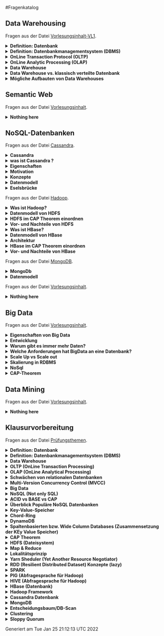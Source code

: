 #Fragenkatalog
## Data Warehousing
Fragen aus der Datei [Vorlesungsinhalt-VL1](./Fragenkatalog/01%20Data%20Warehousing/Vorlesungsinhalt-VL1.md).
<details><summary><b>Definition: Datenbank</b></summary>
<table><tr><td>

Eine Datenbank ist ein integrierter, persistenter Datenbestand einschließlich aller relevanten Informationen über die dargestellte Information (Metadaten), der einer Gruppe von Benutzern zur Verfügung steht und durch eine spezielle Software möglichst redundanzfrei verwaltetet wird.

</td></tr></table>
</details>
<details><summary><b>Definition: Datenbankmanagementsystem (DBMS)</b></summary>
<table><tr><td>

Ein Datenbankmanagementsystem (DBMS) ist die Gesamtheit aller Programme zur Erzeugung, Verwaltung und Manipulation einer Datenbank.

</td></tr></table>
</details>
<details><summary><b>OnLine Transaction Protocol (OLTP)</b></summary>
<table><tr><td>

- Klassische relationale Datenbank ist für Tagesgeschäft (Einkauf, Verkauf, Lagerbestand) 
- Der aktuelle Zustand der Datenbank ist im Vordergrund und wird bearbeitet (OnLine) 
- Viele Änderungs- und Einfüge-Operationen 
- Granularität: einzelne Objekte wichtig 
- Zugriff durch alle möglichen Mitarbeiter. Zugriff eher auf einzelne Tupel 

</td></tr></table>
</details>
<details><summary><b>OnLine Analytic Processing (OLAP)</b></summary>
<table><tr><td>

- Einzelne Objekte nicht so interessant 
- Dateninhalte historisch 
- Sicht über die Entwicklung des Unternehmens, also evolutionär und integriert 
- Zugriffe: read only durch komplexe Abfragen auf ganze Tabellen 
- Wenige Nutzer wie z.B. Manager 

</td></tr></table>
</details>
<details><summary><b>Data Warehouse</b></summary>
<table><tr><td>

- Eine übergreifende, Zentrale Datenbasis 
- Optimiert für Einfüge- und Lese-Operationen, nicht für Transaktionen 
- Extract, Transform, Load (ETL) Tools 
- eine entscheidungsunterstützende Datenbank die zusätzlich und separat von den Datenbanken des Unternehmens gepflegt wird 
- Alle relevanten Unternehmensdaten werden gesammelt und verdichtet 
- Diese gilt es zu strukturieren (Data-Mining, Data-Analysis) 
- Bietet eine globale Perspektive unter Verwendung historischer Daten 
- Schafft durch OLAP Werkzeuge die Basis für Business Intelligence 
- Data Warehouses können aus kleineren Einheiten, sogenannten Data Marts gebildet werden 
- Data Marts sind kleine Einheiten des Unternehmens wie z.B. Marketing, Verkauf etc. 
- Dies kann Integrationsprobleme auf höheren Ebenen verursachen 

</td></tr></table>
</details>
<details><summary><b>Data Warehouse vs. klassisch verteilte Datenbank</b></summary>
<table><tr><td>

TODO

</td></tr></table>
</details>
<details><summary><b>Mögliche Aufbauten von Data Warehouses</b></summary>
<table><tr><td>

- Star Schema
- Snowflake
- Fact Constellations
</td></tr></table>
</details>

## Semantic Web
Fragen aus der Datei [Vorlesungsinhalt](./Fragenkatalog/02%20Semantic%20Web/Vorlesungsinhalt.md).
<details><summary><b>Nothing here</b></summary>
<table><tr><td>

TODO
</td></tr></table>
</details>

## NoSQL-Datenbanken
Fragen aus der Datei [Cassandra](./Fragenkatalog/03%20NoSQL-Datenbanken/Cassandra.md).
<details><summary><b>Cassandra</b></summary>
<table><tr><td>


</td></tr></table>
</details>
<details><summary><b>was ist Cassandra ?</b></summary>
<table><tr><td>

Eine NoSql-Datenbank die auf der AP Seite einzuordnen ist

</td></tr></table>
</details>
<details><summary><b>Eigenschaften</b></summary>
<table><tr><td>


- elastisch (wegen Chord-Ring Hinzuhame von weiteren Rechnern möglich, fast linear sklaierbar)
- verteilt (Peer-to-Peer Chord Ring, kein fixer Einstiegspunkt)
- skalierbar
- spaltenorientiert
- Fehlertolerant (Kein Master und Ausfallsicherheit durch Replikation)
- einstellbare Konsistenz (dennoch bleibt es AP)
- kann auch mit kleinen Clustern (1,3,5) Knoten betrieben werden

</td></tr></table>
</details>
<details><summary><b>Motivation</b></summary>
<table><tr><td>


HBase hat sehr viele Server (zookeeper, HDFS, Data Nodes, etc.) und unter 7 Knoten macht es wenig Sinn. Dazu kommt das es einen Master-Slave Ansatz verfolgt der zum Single-Point-of Failure führen kann (!). Mit dem Chord-Ring, den wir schon in Dynamo-DB kennengelernt haben können wird Cassandra seinen verteilten Ansatz umsetzen.


</td></tr></table>
</details>
<details><summary><b>Konzepte</b></summary>
<table><tr><td>


- Consisten Hashin
- Vektoruhren
- Gossip Protocol
- Hinted Handoff
- etc 

Sind aus dem Dynamo Paper entnommen

</td></tr></table>
</details>
<details><summary><b>Datenmodell</b></summary>
<table><tr><td>


- 3 dimensionale "Hash-Table"
- Ein Keyspace beinhaltet Column Families und regelt deren Repilkationsart
- Jede Zeile besitzt einen Key und besteht aus Spalten (Namen müssen nicht vorher festgelegt sein)
- Jede Spalte hat einen Namen und einen value Wert + Timestamp
- optinal: Time to Live (TTL)



</td></tr></table>
</details>
<details><summary><b>Eselsbrücke</b></summary>
<table><tr><td>

Wenn Dynamo-DB und BigTable's ein Kind hätten, dann wäre es Cassandra ;)

</td></tr></table>
</details>

Fragen aus der Datei [Hadoop](./Fragenkatalog/03%20NoSQL-Datenbanken/Hadoop.md).
<details><summary><b>Was ist Hadoop?</b></summary>
<table><tr><td>


- Hadoop umfasst ein Framework was nach Googles BigTable Vorbild reengineered wurde
- Hadoop hat 2 wesentliche Schichten:
    - Das verteilte File System HDFS und die darauf basierende Spaltenbasierte Datenbank HBase
    - Die Laufzeitumgebung Map Reduce mit den Werkzeugen Pig, Hive...
    
</td></tr></table>
</details>
<details><summary><b>Datenmodell von HDFS</b></summary>
<table><tr><td>


- Write Once, Read Many
- Basis ist die Unterscheidung von NameNodes und DataNodes
  - NameNode ist der Master, der die Metadaten über das Dateisystem speichert (Zugriffsrechte, Data Directory)
  - DataNodes bedienen Rad/ Write Requests der Clients. Die Clients holen sich beim NameNode die Meta Daten und greifen dann direkt auf die DataNodes zu
    - Per Default speichern DataNodes Blöcke von 64 MB und 3 Replikas
    - DataNodes senden einen Blockreport (Info über gespeicherte Blöcke) und einen Hearbeat (noch aktiv Zeichen) an NameNode
        
</td></tr></table>
</details>
<details><summary><b>HDFS im CAP Theorem einordnen</b></summary>
<table><tr><td>


- HDFS kann als CP System eingeordnet werden
- Durch die Repliken ist es gegen ausfälle abgesichert
- Die Konsistenz ist gegeben, weil HDFS eine Schreiboperation erst bestätigt, wenn N Anzahl an Replikas bei anderen DataNodes bestätigt wurden
- Probem ist die Verfügbarkeit:
    - NameNode ist Single Point of Failure. Wenn der NameNode ausfällt können alle Daten verloren gehen
    
</td></tr></table>
</details>
<details><summary><b>Vor- und Nachteile von HDFS</b></summary>
<table><tr><td>


- Vorteile
    - sehr gutes Scale Out: einfach mehr DataNodes hinzufügen
    - Preisgünstig, weil OpenSource und Commodity Hardware nutzbar
    - für große Datenmengen geeignet
    - für Batch Verarbeitung großer Dateien konzipiert
    
- Nachteile
    - NameNode single point of failure
    - NameNode nicht skalierbar. Nicht gut für kleine Daten
    - Daten nicht veränderbar
    - keine Record Lookups
    
</td></tr></table>
</details>
<details><summary><b>Was ist HBase?</b></summary>
<table><tr><td>


- HBase läuft on top von einem Hadoop Cluster
- HBase erweitert Hadoop um die random Read/ Write Funktionalität
- Daten können in vorhandene Datensätze eingefügt werden

</td></tr></table>
</details>
<details><summary><b>Datenmodell von HBase</b></summary>
<table><tr><td>


- HBase ist eine Spaltenorientierte Datenbank die Key/ Value Paare speichert
- Column Families fassen Daten ähnlichen Typs zusammen
- Spalten werden Physisch nah gespeichert
- Dadurch ist die Suche sehr schnell

</td></tr></table>
</details>
<details><summary><b>Architektur</b></summary>
<table><tr><td>


- Region werden eine Menge von Zeilen zur speicherung zugewiesen
    - HBase Tabellen werden z.B. so aufgeteilt, dass alle Spalten einer ColumnFamily in einer Region gespeichert sind
- N Regions sind einem Region Server zugeteilt, der die Reads/ Writes managed
- Der HMaster ist der Master Node, vergleichbar mit dem NameNode in HDFS
    - Weißt Regions den Region Servern zu
    - Update, Create, delete Tabellen
- Zookeeper koordiniert das gesamte verteilte System
    - Jeder HRegionServer erzeugt einen Eintrag beim Zookeeper, mit dessen Hilfe der HMaster die operativen HRegionServer findet. Diese Einträge werden über einen Heartbeat gepflegt und bei Ausbleiben gelöscht
    - Zookeeper sorgt mittels Heartbeat dafür, dass es immer nur einen aktiven HMaster gibt

</td></tr></table>
</details>
<details><summary><b>HBase im CAP Theorem einordnen</b></summary>
<table><tr><td>


Ähnlich wie HDFS ebenfalls CP. HDFS wird zur Datenreplikation genutzt.

</td></tr></table>
</details>
<details><summary><b>Vor- und Nachteile von HBase</b></summary>
<table><tr><td>


Vorteile:
- Random Read und Writes
- für sehr große Datenmengen

Nachteile:
- HBase-Architektur nur für die Datenverwaltung konzipiert
- Auf andere Technologien angewiesen:
    - HDFS zur Replikation/ Speicherung
    - Zookeeper für Servermanagement und Meta Daten
    - Hive/ Pig für Abfragen
    - Single Point of failure. Nach Ausfall des HMasters vergeht eine gewisse Zeit bis ein neuer HMaster aktiv ist
</td></tr></table>
</details>

Fragen aus der Datei [MongoDB](./Fragenkatalog/03%20NoSQL-Datenbanken/MongoDB.md).


<details><summary><b>MongoDb</b></summary>
<table><tr><td>


- Abgleitet aus Humongous 
- NoSQl
- Dokumentorientiert (JSON Dokumente)
- Schmemfrei
- skalierbar
- open source
- high performance

Daraus folgt:

- Keine Zeilen
- Keine Transaktionen 
- keine Joins
- keine refrentielle Integrität

</td></tr></table>
</details>
<details><summary><b>Datenmodell</b></summary>
<table><tr><td>


- JSON -> geordnete Menge an Keys mit entsprechenden Values
- Indexe sind zentral -> Map/Reduce Ansätze
- auto Sharding
- intern binär (BSON)


Fazit:

- passt gut zu AJAX und REST 
- embedded documents liefern eine Umgehungstatbestand zu dem Fehlen von Joints
- serialisierte Objekte entsprechen dem Modell der Programmiersprache 

-> leider hoher Grad an Denormalisierung -> Information wird mehrfach gespeichert 




</td></tr></table>
</details>

Fragen aus der Datei [Vorlesungsinhalt](./Fragenkatalog/03%20NoSQL-Datenbanken/Vorlesungsinhalt.md).
<details><summary><b>Nothing here</b></summary>
<table><tr><td>

TODO
</td></tr></table>
</details>

## Big Data
Fragen aus der Datei [Vorlesungsinhalt](./Fragenkatalog/04%20Big%20Data/Vorlesungsinhalt.md).
<details><summary><b>Eigenschaften von Big Data</b></summary>
<table><tr><td>


Charakterisiert durch die 3Vs:
- Volume (meint die Datenmenge)
- Variety (Verschiedenartigkeit, also strukturiert vs. Unstrukturiert)
- Velocity (dynamischer Eingang von Daten, z.B. Netzfrequenzüberwachung)


</td></tr></table>
</details>
<details><summary><b>Entwicklung </b></summary>
<table><tr><td>


- Die Menge der Daten wird größer
- 2012 weniger als eine Sekunde braucht Google um ca. 50 Millionen Seiten zur effektive Suche zu indizieren

</td></tr></table>
</details>
<details><summary><b>Warum gibt es immer mehr Daten?</b></summary>
<table><tr><td>


- Durch Soziale Netzwerke, mobile Endgeräte und das IoT gibt es immer mehr Daten

</td></tr></table>
</details>
<details><summary><b>Welche Anforderungen hat BigData an eine Datenbank?</b></summary>
<table><tr><td>


- Die vielfältigen Daten (Variety) müssen gespeichert werden, ohne das wir wissen was wir speichern (Text, Bild, Video, etc.)
- Menge der unstrukturierten Daten nimmt exponentiell zu
- hohe skalierbarkeit (scale out) für wachsendes Datenvolumen und variety

</td></tr></table>
</details>
<details><summary><b>Scale Up vs Scale out</b></summary>
<table><tr><td>

Scale up              
----------------- 
- Hinzufügen von CPU & RAm           
- Upgrade -> Ausfallzeit                    
- Grenzkosten oft hoch               

Scale out
-----------------
- Hinzufügen von weiteren Servern/Knoten
- kontrollierte Nebenläufigkeit    
- Replikation als Basisprinzip 

</td></tr></table>
</details>
<details><summary><b>Skalierung in RDBMS</b></summary>
<table><tr><td>


- nur begrenzt möglich
- Verfolgen einen zentralen Ansatz (Großrechner im Zentrum)
- Sperren vermindern den Durchsatz und damit die Verfügbarkeit
- Deshalb ist BigData bzw. skalierung nur schwer möglich in RDBMS

</td></tr></table>
</details>
<details><summary><b>NoSql</b></summary>
<table><tr><td>

-	Steht für not only SQL
-	Nicht relational
-	Schemafrei
-	Verteilt (Scale out)
-	Open Source
-	Beruht auf dem BASE Prinzip (gegenüber ACID Prinzip der RDBMS):
    - Basic Available
    - Soft State
    - Eventual Consistency

</td></tr></table>
</details>
<details><summary><b>CAP-Theorem</b></summary>
<table><tr><td>


Steht für Consistency, Availability, Partition Tolerance:
- Consistency: Alle Clients können die selben Daten sehen/lesen
- Availability: Jeder Client kann zu jedem Zeitpunkt lesen und schreiben
- Partition Tolerance: Das DBMS funktioniert obwohl einige Knoten nicht verfügbar sind
</td></tr></table>
</details>

## Data Mining
Fragen aus der Datei [Vorlesungsinhalt](./Fragenkatalog/05%20Data%20Mining/Vorlesungsinhalt.md).
<details><summary><b>Nothing here</b></summary>
<table><tr><td>

TODO
</td></tr></table>
</details>

## Klausurvorbereitung
Fragen aus der Datei [Prüfungsthemen](./Fragenkatalog/99%20Klausurvorbereitung/Prüfungsthemen.md).
<details><summary><b>Definition: Datenbank</b></summary>
<table><tr><td>

Eine Datenbank ist ein integrierter, persistenter Datenbestand einschließlich aller relevanten Informationen über die dargestellte Information (Metadaten), der einer Gruppe von Benutzern zur Verfügung steht und durch eine spezielle Software möglichst redundanzfrei verwaltetet wird.

</td></tr></table>
</details>
<details><summary><b>Definition: Datenbankmanagementsystem (DBMS)</b></summary>
<table><tr><td>

Ein Datenbankmanagementsystem (DBMS) ist die Gesamtheit aller Programme zur Erzeugung, Verwaltung und Manipulation einer Datenbank.

</td></tr></table>
</details>
<details><summary><b>Data Warehouse</b></summary>
<table><tr><td>

- Eine übergreifende, Zentrale Datenbasis
- Optimiert für Einfüge- und Lese-Operationen, nicht für Transaktionen
- Extract, Transform, Load (ETL) Tools
- eine entscheidungsunterstützende Datenbank die zusätzlich und separat von den Datenbanken des Unternehmens gepflegt wird
- Alle relevanten Unternehmensdaten werden gesammelt und verdichtet
- Diese gilt es zu strukturieren (Data-Mining, Data-Analysis)
- Bietet eine globale Perspektive unter Verwendung historischer Daten
- Schafft durch OLAP Werkzeuge die Basis für Business Intelligence
- Data Warehouses können aus kleineren Einheiten, sogenannten Data Marts gebildet werden
- Data Marts sind kleine Einheiten des Unternehmens wie z.B. Marketing, Verkauf etc.
- Dies kann Integrationsprobleme auf höheren Ebenen verursachen

Aufbau
- Star Schema
- Snowflake
- Fact Constellations

Welche Daten kommen da rein?

Besonderheit dieser Daten?

Wie kann das Schema aufgebaut sein?

Welche Operation führt man da durch?

Aus VL1


</td></tr></table>
</details>
<details><summary><b>OLTP (OnLine Transaction Processing)</b></summary>
<table><tr><td>

Echtzeit Datenverarbeitung fürs Tagesgeschäft
- Viele Änderungsoperationen
- Zugriff auf einzelne Datensätze/Objekte
- Zugriff durch Mitarbeiter (Viele Nutzer)
- Zeitkritisch, immer aktuellste Daten

</td></tr></table>
</details>
<details><summary><b>OLAP (OnLine Analytical Processing)</b></summary>
<table><tr><td>

Komplexe Analysen zur Strategieplanung
- Read only
- Betrachtung der Gesamtheit/Aggregation von Daten
- Erkenntnisse über Entwicklung des Unternehmens -> Strategieplanung
- Zugriff durch Analysten (wenige Nutzer)
- Zeit unkritisch, auch historische Daten akzeptabel


</td></tr></table>
</details>
<details><summary><b>Schwächen von relationalen Datenbanken</b></summary>
<table><tr><td>

- Zentraler Ansatz (Großrechner)
- Begrenzte Skalierbarkeit (Nur Scale up, kein Scale out)
- Konsistenz als zentrales Paradigma
- Folge: Satzsperren -> geringerer Datendurchsatz

Aus VL 3 Folie 144

Versuch der Skalierung von RDBMS
- Master-Slave-Ansatz
  - Alle WRITEs gehen an den Master.
  - Gelesen wird von den Replicas/Slaves.
  - Problem: Replicas nicht direkt aktualisiert. READs könnten veraltete Daten lesen
  - Problem: WRITEs nicht skalierbar.  

</td></tr></table>
</details>
<details><summary><b>Multi-Version Concurrency Control (MVCC)</b></summary>
<table><tr><td>

- Optimistische Nebenläufigkeit
- Ähnlich zu einem Versionskontrollsystem
- Schreibzugriffe erzeugen neue Version der Daten
- WRITEs deshalb ohne Sperren
- UPDATEs (in Place) gibt es nicht -> WRITE mit neuer Versionsnummer
- Folge: Hoher Datendurchsatz aufgrund wenigerer Sperren möglich

Funktionsweise 
- Nutzung von Zeitstempeln für Daten und Transaktionen
- Lese- und Schreibzeitstempel je Version
- Anhand der Zeitstempel Ermittlung der neusten Version; ggf. Abort der Schreiboperation

Aus VL 3 Folie 145ff.

</td></tr></table>
</details>
<details><summary><b>Big Data</b></summary>
<table><tr><td>

- 3Vs
  - Volume - herausfordernde Mengen
  - Variety - Verschiedenartigkeit und nur partiell strukturiert
  - Velocity - dynamischer Eingang von Daten und Ereignissen

Aus VL 3 Folie 159

</td></tr></table>
</details>
<details><summary><b>NoSQL (Not only SQL)</b></summary>
<table><tr><td>

NoSQL sind skalierbare Datenbanken, die das Ziel haben, Datenmengen im Terabyte- oder sogar Peta-Bereich zu persistieren.

Schlüsseleigenschaften
- Nicht Relational
- Schema-Frei
- Verteilt und horizontal skalierbar (Scale out)
- Open Source
- Einfach bei Datenreplikation
- Zumeist einfache Programmierschnittstellen
- Verfolgt BASE (eventuell konsistent)

Aus VL 3 Folie 169ff

</td></tr></table>
</details>
<details><summary><b>ACID vs BASE vs CAP</b></summary>
<table><tr><td>

Konzepte von Datenbanken
- ACID
  - Atomarität (Ganze Transaktion erfolgreich oder gar nicht)
  - Konsistenz (DB wird in valid Zustand hinterlassen)
  - Isolation ()
  - Dauerhaftigkeit (Committed = gespeichert, auch bei Stromausfall)
- BASE    
  - Basic Available (Anwendung funktioniert immer, manchmal mit geringerer Konsistenz)
  - Soft State ()
  - Eventual Consistency  (Irgendwann konsistent..)
- CAP
  - Consistency
  - Availability
  - Partition Tolerance
    
Aus VL 3 Folie 17x ff.

</td></tr></table>
</details>
<details><summary><b>Überblick Populäre NoSQL Datenbanken</b></summary>
<table><tr><td>

- Key/Value Speicher
  - Amazon DynamoDB (*)
  - Redis  
- Datei orientiert
  - MongoDB (*)
- Spalten orientiert
  - Google Big Table
  - Cassandra
  - HBase
    
Aus VL 3 Folie 193

</td></tr></table>
</details>
<details><summary><b>Key-Value-Speicher</b></summary>
<table><tr><td>

Aufbau wie eine Hashmap

Funktion
- Speicherung eines Wertes zu einem Schlüssel
- Key meist gehasht
- Schnittstellen: PUT, GET, DELETE
- Scale Out möglich, da Key-Value-Paare auch verschiedenen Rechnern gespeichert werden können.

Ansätze
- Master-Directory
  - Mehrere Nodes speichern die Key-Value-Paare.
  - Master weiß, auf welchem Node welches Paar gespeichert ist.  
  - Zugriff als Recursive Query (Master liefert Value) oder Iterative Query (Master liefert Namen des Nodes)
- Fehlertoleranz
  - Daten werden auf mehreren Nodes gespeichert
- Load Balancing
  - Master überwacht Auslastung und wählt infolgedessen den perfekten Node zum Einfügen



</td></tr></table>
</details>
<details><summary><b>Chord-Ring</b></summary>
<table><tr><td>

- Alternative eines Key-Value-Speichers
- Ermöglicht das Auffinden von Daten in einem verteilten Speicher (Auch bei Hinzunahme/Ausfall einzelner Knoten)

Eigenschaften
- Einfaches Konzept (beweisbare Korrektheit und kalkulierbare Performance)
- Jeder Chord-Knoten benötigt nur Informationen über einen Teil der anderen Knoten
- Lookups werden über Nachrichten mit anderen Knoten gelöst.

Aus VL 4 Folie 230ff.

TODO
- Erklärung
- Übungsaufgabe 


</td></tr></table>
</details>
<details><summary><b>DynamoDB</b></summary>
<table><tr><td>

- Key-Value-Speicher mit PUT & GET
- Verfolgt das Chord-Prinzip zum Auffinden der Knoten
- Replikation zur Verbesserung der Ausfallsicherheit  
- Virtual Nodes zur gleichmäßigeren Bestückung des Chord Rings -> Leistungsfähiger

</td></tr></table>
</details>
<details><summary><b>Spaltenbasierten bzw. Wide Column Databases (Zusammensetzung der KEy Value Speicher)</b></summary>
<table><tr><td>

- Zu einem Key (Row-Number) mehrere Werte stehen.
- 2 Dimensionen (quasi doppelte HashMap)

</td></tr></table>
</details>
<details><summary><b>CAP Theorem</b></summary>
<table><tr><td>

TODO

</td></tr></table>
</details>
<details><summary><b>HDFS (Dateisystem)</b></summary>
<table><tr><td>

- Open Source Variante des Google File Systems
- Cluster besteht aus
  - Namenode: Master eines Namespace im Dateisystem & Zugriffskontrolle
  - Datanode: Bedienen Anfragen (READ, WRITE) auf Basis der Anweisungen des Namenode
- Zentraler Verzeichnisbaum, verteilte Daten  

Aus VL6 Folie 323ff.



TODO
- Eigenschaften
- Konzept

</td></tr></table>
</details>
<details><summary><b>Map & Reduce</b></summary>
<table><tr><td>

- Scaling-out-Ansatz (mehrere Computer bearbeiten Teil der Anfrage)
- Parallele Verarbeitung
- Input Key-Value-Paare & Output Key-ValuePaare
- Signaturen
  - Mapper: `(K1, V1) -> list(K2, V2)`
  - Reducer: `(K2, list(V2)) -> list(K3, V3)`
  - Java Signatur: `void map(K1 key, V1 value, Mapper.Context context) throws IOException, InterruptedException`

TODO
- Besonderheiten 

Beispiel Word Count [see](https://github.com/V3lop5/Hadoop-WordCount/blob/master/src/main/java/MapClass.java)
```java
/**
 * Mapper
 * 
 * Konvertiert die Key-Value-Paare aus den Dateien in eine Liste von Key-Value-Paaren.
 * 
 * Erstellt aus Input (key: long, value: text)
 *      (42, "Hallo Welt")
 *      (43, "Hallo Peter")
 * den Output [(key: text, value: int)]
 *      [("Hallo", 1), ("Welt", 1)]
 *      [("Hallo", 1), ("Peter", 1)]
 */
public class MapClass extends Mapper<LongWritable, Text, Text, IntWritable> {
    
  private final static IntWritable one = new IntWritable(1);
  private Text word = new Text();
  
  public void map( LongWritable key, Text value, Context context) throws IOException, InterruptedException {
    String line = value.toString();
    StringTokenizer itr = new StringTokenizer(line.toLowerCase(Locale.ROOT).replace('.', ' '));
    while (itr.hasMoreTokens()) {
      word.set(itr.nextToken());
      context.write(word, one);
    }
  }
}

/**
 * Reducer
 * 
 * Nimmt Ergebnis des Mappers entgegen. 
 * Zu jedem Key werden alle Values als Liste hinzugefügt.
 * 
 * Erstellt aus der Ausgabe des Mappers/Input (key: text, value: List[int])
 *      ("Hallo", [1, 1])
 *      ("Welt", [1])
 *      ("Peter", [1])
 *      
 * den Output (key: text, value: int)
 *      ("Hallo", 2)
 *      ("Welt", 1)
 *      ("Peter", 1)
 */
public class ReduceClass extends
        Reducer<Text, IntWritable, Text, IntWritable> {
  private IntWritable count = new IntWritable();
  @Override
  protected void reduce(Text key, Iterable<IntWritable> values,
                        Context context) throws IOException, InterruptedException {
    int sum = 0;
    for (IntWritable value : values) {
      sum += value.get();
    }
    count.set(sum);
    context.write(key, count);
  }
}
```

</td></tr></table>
</details>
<details><summary><b>Lokalitätsprinzip</b></summary>
<table><tr><td>

- Zeitliche Lokalität - Was zuletzt gelesen wurde, wird mit hoher Wahrscheinlichkeit erneut benutzt.
- Räumliche Lokalität - Benachbarte Adressbereiche werden angesprochen.


</td></tr></table>
</details>
<details><summary><b>Yarn Sheduler (Yet Another Resource Negotiator)</b></summary>
<table><tr><td>

- Framework zur Verwaltung von Map-Reduce Tasks im Cluser
- Komponenten
  - Global Resource Manager (RM): Übernahme des Scheduling
  - Per-server Node Manager (NM): Überwachung und Anbindung eines einzelnen Nodes
  - Per-application (job) Application Master (AM): Container zur Kapselung der Kommunikation zwischen RM und NM

Aus VL8 Folie 416


</td></tr></table>
</details>
<details><summary><b>RDD (Resilient Distributed Dataset) Konzepte (lazy)</b></summary>
<table><tr><td>

- robuster verteilter Datensatz
- RDD-Objekte liegen im Arbeitsspeicher
- RDD-Objekte sind nach Erzeugung unveränderlich

</td></tr></table>
</details>
<details><summary><b>SPARK </b></summary>
<table><tr><td>

- Gedacht für Analysen! (Lesender Zugriff)
- Für Batch und Interaktive Anwendungen gedacht
- In Echtzeit Daten als Stream
- Hohe Geschwindigkeit -> Dank Arbeitsspeicher
- Keine persistente Datenspeicherung -> Alles geschieht im Arbeitsspeicher

Aus VL12

</td></tr></table>
</details>
<details><summary><b>PIG (Abfragesprache für Hadoop)</b></summary>
<table><tr><td>

- Datenflussorientierte Scriptsprache
- Für Programmierer (zum Abruf einzelner Tupel)
- Client für Hadoop
- Alternative zu Map/Reduce
- Ermöglicht Joins
- Operationen
  - LOAD - Laden von Daten
  - FOREACH - Projektion
  - GROUP - Gruppierung
  - DUMP - Ausgabe
  - AVG/MIN/MAX/.. - Aggregationen
  
Aus VL 9 Folie 450ff.

</td></tr></table>
</details>
<details><summary><b>HIVE (Abfragesprache für Hadoop)</b></summary>
<table><tr><td>

- erlaubt SQL Nutzung
- Für Data Analysts
- Client für Hadoop
- Ermöglicht Abfragen, wie von relationalen Datenbanken bekannt
- Hive Query Language ähnlich zu SQL
- Im Prinzip ein Data Warehouse
  
Aus VL 9 Folie 465ff.

</td></tr></table>
</details>
<details><summary><b>HBase (Datenbank)</b></summary>
<table><tr><td>

- Idee CP (Consistency & Partition Tolerance)
- Basiert auf HDFS & adressiert dessen Nachteile
- Sinnvoll für Random Read/Write
- Versuch einer spaltenorientierten Datenbank
- HBase besteht aus
  - Region Server: Stellt Datenregionen bereit 
  - HBase-Master: Koordinierung der Region Server
  
TODO

</td></tr></table>
</details>
<details><summary><b>Hadoop Framework</b></summary>
<table><tr><td>

- Nutzt HDFS und HBase
- Laufzeitumgebung MapReduce mit verschiedenen Tools HIVE, PIG, Zookeeper
- Open Source Variante der Google-Produkte
- ...


</td></tr></table>
</details>
<details><summary><b>Cassandra Datenbank</b></summary>
<table><tr><td>

- Idee AP (Availability & Partition Tolerance)
- Spaltenbasiert
- Nutzt Chord-Ring
- Kein Master, sondern gleichberechtigte Knoten  
- Deshalb: Skalierbare & fehlertolerante Datenbank
- Consistency für WRITE und READ getrennt einstellbar (Definition, wie viele Replicas abgefragt werden.)
- WRITE often, READ less

TODO
- Eigenschaften

Partitioner:
- Random Partitioner: Die Schlüssel werden gleichmäßig über die Nodes verteilt (wie bei DynamoDB und default in Cassandra)
- Order Perserving Partitioner: berücksichtigt die Ordnung der Schlüssel (gut für Bereichabfragen, kann Lastverteilung unterlaufen)

Replikation:
- Simple Strategy: Replikas im Uhrzeigersinn (wie bei DynamoDB)
- Networkt Topology Strategy: Replikas werden auf anderen Racks oder Datenzentren verteilt 

- Wie würde man eine Zeitreihen Datenbank anlegen?


</td></tr></table>
</details>
<details><summary><b>MongoDB </b></summary>
<table><tr><td>

- Positioniert sich zwischen Key-Value-Speichern und RDBMS
- Dokumente im JSON Format (Je Dokument Key/Value Speicher)
- Schemafrei, Skalierbar
- Open Source

Fazit
- Ansatz passt zu REST
- Serialisierte Objekte entsprechen dem Modell der Programmiersprache  
- Nachteil: Hoher Grad an Denormalisierung.
- Folge: Informationen mehrfach gespeichert.

Aus VL12 Folie 735ff.

</td></tr></table>
</details>
<details><summary><b>Entscheidungsbaum/DB-Scan</b></summary>
<table><tr><td>

TODO

</td></tr></table>
</details>
<details><summary><b>Clustering</b></summary>
<table><tr><td>

TODO

</td></tr></table>
</details>
<details><summary><b>Sloppy Quorum</b></summary>
<table><tr><td>

- Nicht alle Replicas eines Datensatzes müssen bei Schreibvorgängen aktualisiert werden. Es ist "schlampig"
- Konfiguration über Tupel (N, R, W)
- In Summe gibt es N Knoten (bzw. Replicas, die eine Kopie der Datei gespeichert haben).
- Bei lesendem Zugriff müssen R Knoten antworten, damit Wert als gelesen gilt.
- Bei schreibendem Zugriff müssen W Knoten den Schreibvorgang bestätigen.
- Wenn R+W > N ist Konsistenz erfüllt.
- Vorteil: Einzelne Knoten können temporär ausfallen.

TODO VL4 Folie 270ff.
</td></tr></table>
</details>



Generiert am Tue Jan 25 21:12:13 UTC 2022
